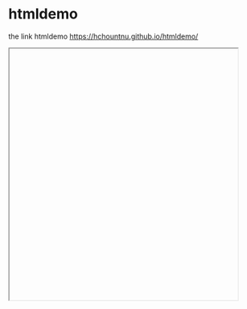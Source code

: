 # htmldemo
the link htmldemo https://hchountnu.github.io/htmldemo/
<iframe scr= "https://codepen.io/hchountnu/pen/OJMNzoY" width="90%" height="500"></iframe>
